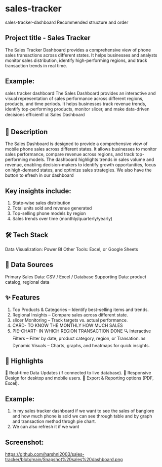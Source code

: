 # sales-tracker
sales-tracker-dashboard
Recommended structure and order
## Project title - Sales Tracker
The Sales Tracker Dashboard provides a comprehensive view of phone sales transactions across different states. It helps businesses and analysts monitor sales distribution, identify high-performing regions, and track transaction trends in real time. 
## Example: 
sales tracker dashboard The Sales Dashboard provides an interactive and visual representation of sales performance across different regions, products, and time periods. It helps businesses track revenue trends, identify top-performing products, monitor slicer, and make data-driven decisions efficientl
📊 Sales Dashboard
## 📌 Description
The Sales Dashboard is designed to provide a comprehensive view of mobile phone sales across different states. It allows businesses to monitor sales performance, compare revenue across regions, and track top-performing models. The dashboard highlights trends in sales volume and revenue, enabling decision-makers to identify growth opportunities, focus on high-demand states, and optimize sales strategies. We also have the button to efresh in our dashboard
## Key insights include:
1) State-wise sales distribution
2) Total units sold and revenue generated
3) Top-selling phone models by region
4) Sales trends over time (monthly/quarterly/yearly)
## 🛠️ Tech Stack
Data Visualization: Power BI
Other Tools: Excel, or Google Sheets
## 📂 Data Sources
Primary Sales Data: CSV / Excel / Database
Supporting Data: product catalog, regional data
## ✨ Features
1) Top Products & Categories – Identify best-selling items and trends.
2) Regional Insights – Compare sales across different state.
3) slicer Monitoring – Track targets vs. actual performance.
4) CARD- TO KNOW THE MONTHLY HOW MUCH SALES
5)   PIE-CHART- IN WHICH REGION TRANSACTION DONE
🔍 Interactive Filters – Filter by date, product category, region, or Transation.
📊 Dynamic Visuals – Charts, graphs, and heatmaps for quick insights.
## 🌟 Highlights
🚀 Real-time Data Updates (if connected to live database).
📱 Responsive Design for desktop and mobile users.
🧾 Export & Reporting options (PDF, Excel).
## Example:
1) In my sales tracker dashboard if we want to see the sales of banglore and how much phone is sold we can see through table and by graph and transaction method throgh pie chart.
2) We can also refresh it if we want
## Screenshot:
https://github.com/harshni2003/sales-tracker/blob/main/Snapshot%20sales%20dashboard.png
